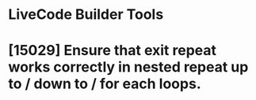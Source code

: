 # LiveCode Builder Tools

# [15029] Ensure that exit repeat works correctly in nested repeat up to / down to / for each loops.
